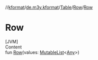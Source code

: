 //[kformat](../../../index.md)/[de.m3y.kformat](../../index.md)/[Table](../index.md)/[Row](index.md)/[Row](-row.md)



# Row  
[JVM]  
Content  
fun [Row](-row.md)(values: [MutableList](https://kotlinlang.org/api/latest/jvm/stdlib/kotlin.collections/-mutable-list/index.html)<[Any](https://kotlinlang.org/api/latest/jvm/stdlib/kotlin/-any/index.html)>)  



